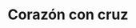 ---
title: Corazón con cruz
date: 
draft: false

# descripcion
description : Corazón con cruz

materials: Plata 925

color: Plateado

dimensions: 1,5cm x 1,5cm

code: 02-14-0238

type: "Dijes"

categories: []

price: $1.740,00

# Images
# first image will be shown in the product page
images:
  # - image: "images/path_to_image"
  # La ubicacion de las imagenes es imagenes/Dijes/Dijes.Plata/02-14-0238-corazon-con-cruz
  - image: "./images/dijes/plata/02-14-0238-corazon-con-cruz.JPG"
---